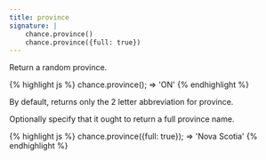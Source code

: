 ```yaml
---
title: province
signature: |
    chance.province()
    chance.province({full: true})
---
```


Return a random province.

{% highlight js %}
  chance.province();
  => 'ON'
{% endhighlight %}

By default, returns only the 2 letter abbreviation for province.

Optionally specify that it ought to return a full province name.

{% highlight js %}
  chance.province({full: true});
  => 'Nova Scotia'
{% endhighlight %}
